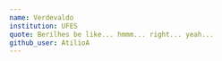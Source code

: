 ```yaml
---
name: Verdevaldo
institution: UFES
quote: Berilhes be like... hmmm... right... yeah...
github_user: AtilioA
---
```

